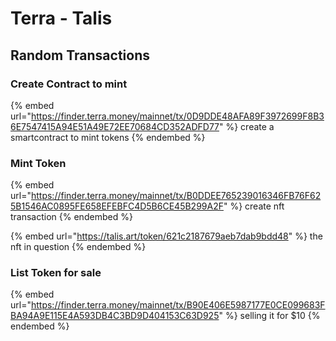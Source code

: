# Terra - Talis

## Random Transactions

### Create Contract to mint

{% embed url="https://finder.terra.money/mainnet/tx/0D9DDE48AFA89F3972699F8B36E7547415A94E51A49E72EE70684CD352ADFD77" %}
create a smartcontract to mint tokens
{% endembed %}

### Mint Token

{% embed url="https://finder.terra.money/mainnet/tx/B0DDEE765239016346FB76F625B1546AC0895FE658EFEBFC4D5B6CE45B299A2F" %}
create nft transaction
{% endembed %}

{% embed url="https://talis.art/token/621c2187679aeb7dab9bdd48" %}
the nft in question
{% endembed %}

### List Token for sale

{% embed url="https://finder.terra.money/mainnet/tx/B90E406E5987177E0CE099683FBA94A9E115E4A593DB4C3BD9D404153C63D925" %}
selling it for $10
{% endembed %}
